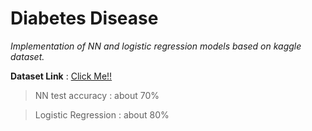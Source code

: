 # Diabetes Disease

*Implementation of NN and logistic regression models based on kaggle dataset.*

**Dataset Link** : [Click Me!!](https://www.kaggle.com/datasets/jillanisofttech/diabetes-disease-updated-dataset/data)

>NN test accuracy : about 70%

>Logistic Regression : about 80% 
